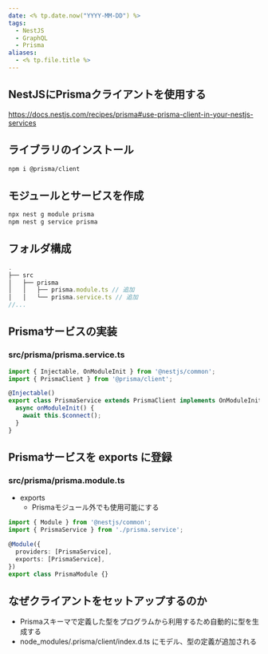 ```yaml
---
date: <% tp.date.now("YYYY-MM-DD") %>
tags:
  - NestJS
  - GraphQL
  - Prisma
aliases:
  - <% tp.file.title %>
---
```

## NestJSにPrismaクライアントを使用する

https://docs.nestjs.com/recipes/prisma#use-prisma-client-in-your-nestjs-services

## ライブラリのインストール

```bash
npm i @prisma/client
```

## モジュールとサービスを作成

```bash
npx nest g module prisma 
npm nest g service prisma
```

## フォルダ構成

```ts
.
├── src
│   ├── prisma
│   │   ├── prisma.module.ts // 追加
│   │   └── prisma.service.ts // 追加
//...
```

## Prismaサービスの実装

### src/prisma/prisma.service.ts 

```ts
import { Injectable, OnModuleInit } from '@nestjs/common';
import { PrismaClient } from '@prisma/client';

@Injectable()
export class PrismaService extends PrismaClient implements OnModuleInit {
  async onModuleInit() {
    await this.$connect();
  }
}
```

## Prismaサービスを exports に登録

### src/prisma/prisma.module.ts

- exports
	- Prismaモジュール外でも使用可能にする

```ts
import { Module } from '@nestjs/common';
import { PrismaService } from './prisma.service';

@Module({
  providers: [PrismaService],
  exports: [PrismaService],
})
export class PrismaModule {}
```

## なぜクライアントをセットアップするのか

- Prismaスキーマで定義した型をプログラムから利用するため自動的に型を生成する
- node_modules/.prisma/client/index.d.ts にモデル、型の定義が追加される